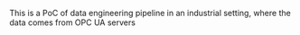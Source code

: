 This is a PoC of data engineering pipeline in an industrial setting, where the data comes from OPC UA servers
